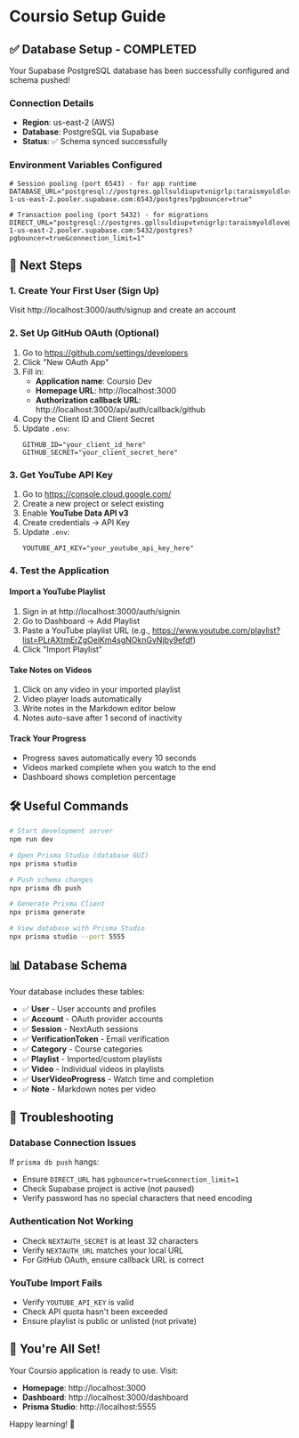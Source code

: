 # Coursio Setup Guide

## ✅ Database Setup - COMPLETED

Your Supabase PostgreSQL database has been successfully configured and schema pushed!

### Connection Details
- **Region**: us-east-2 (AWS)
- **Database**: PostgreSQL via Supabase
- **Status**: ✅ Schema synced successfully

### Environment Variables Configured

```env
# Session pooling (port 6543) - for app runtime
DATABASE_URL="postgresql://postgres.gpllsuldiupvtvnigrlp:taraismyoldlove@aws-1-us-east-2.pooler.supabase.com:6543/postgres?pgbouncer=true"

# Transaction pooling (port 5432) - for migrations
DIRECT_URL="postgresql://postgres.gpllsuldiupvtvnigrlp:taraismyoldlove@aws-1-us-east-2.pooler.supabase.com:5432/postgres?pgbouncer=true&connection_limit=1"
```

## 🎯 Next Steps

### 1. Create Your First User (Sign Up)
Visit http://localhost:3000/auth/signup and create an account

### 2. Set Up GitHub OAuth (Optional)
1. Go to https://github.com/settings/developers
2. Click "New OAuth App"
3. Fill in:
   - **Application name**: Coursio Dev
   - **Homepage URL**: http://localhost:3000
   - **Authorization callback URL**: http://localhost:3000/api/auth/callback/github
4. Copy the Client ID and Client Secret
5. Update `.env`:
   ```env
   GITHUB_ID="your_client_id_here"
   GITHUB_SECRET="your_client_secret_here"
   ```

### 3. Get YouTube API Key
1. Go to https://console.cloud.google.com/
2. Create a new project or select existing
3. Enable **YouTube Data API v3**
4. Create credentials → API Key
5. Update `.env`:
   ```env
   YOUTUBE_API_KEY="your_youtube_api_key_here"
   ```

### 4. Test the Application

#### Import a YouTube Playlist
1. Sign in at http://localhost:3000/auth/signin
2. Go to Dashboard → Add Playlist
3. Paste a YouTube playlist URL (e.g., https://www.youtube.com/playlist?list=PLrAXtmErZgOeiKm4sgNOknGvNjby9efdf)
4. Click "Import Playlist"

#### Take Notes on Videos
1. Click on any video in your imported playlist
2. Video player loads automatically
3. Write notes in the Markdown editor below
4. Notes auto-save after 1 second of inactivity

#### Track Your Progress
- Progress saves automatically every 10 seconds
- Videos marked complete when you watch to the end
- Dashboard shows completion percentage

## 🛠️ Useful Commands

```bash
# Start development server
npm run dev

# Open Prisma Studio (database GUI)
npx prisma studio

# Push schema changes
npx prisma db push

# Generate Prisma Client
npx prisma generate

# View database with Prisma Studio
npx prisma studio --port 5555
```

## 📊 Database Schema

Your database includes these tables:
- ✅ **User** - User accounts and profiles
- ✅ **Account** - OAuth provider accounts
- ✅ **Session** - NextAuth sessions
- ✅ **VerificationToken** - Email verification
- ✅ **Category** - Course categories
- ✅ **Playlist** - Imported/custom playlists
- ✅ **Video** - Individual videos in playlists
- ✅ **UserVideoProgress** - Watch time and completion
- ✅ **Note** - Markdown notes per video

## 🚨 Troubleshooting

### Database Connection Issues
If `prisma db push` hangs:
- Ensure `DIRECT_URL` has `pgbouncer=true&connection_limit=1`
- Check Supabase project is active (not paused)
- Verify password has no special characters that need encoding

### Authentication Not Working
- Check `NEXTAUTH_SECRET` is at least 32 characters
- Verify `NEXTAUTH_URL` matches your local URL
- For GitHub OAuth, ensure callback URL is correct

### YouTube Import Fails
- Verify `YOUTUBE_API_KEY` is valid
- Check API quota hasn't been exceeded
- Ensure playlist is public or unlisted (not private)

## 🎉 You're All Set!

Your Coursio application is ready to use. Visit:
- **Homepage**: http://localhost:3000
- **Dashboard**: http://localhost:3000/dashboard
- **Prisma Studio**: http://localhost:5555

Happy learning! 🚀
